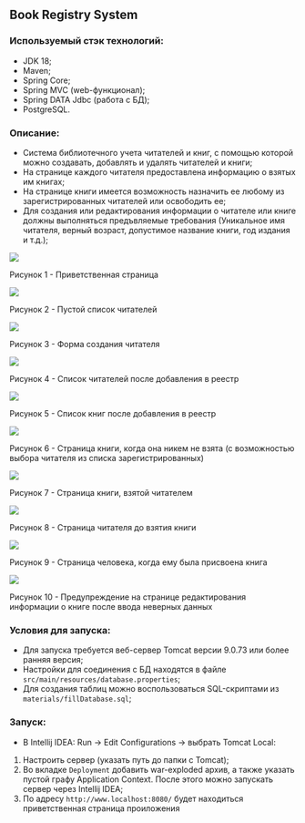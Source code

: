 ## Book Registry System

### Используемый стэк технологий:

* JDK 18;
* Maven;
* Spring Core;
* Spring MVC (web-функционал);
* Spring DATA Jdbc (работа с БД);
* PostgreSQL.

### Описание:

* Система библиотечного учета читателей и книг, с помощью которой можно создавать, добавлять и удалять читателей и
  книги;
* На странице каждого читателя предоставлена информацию о взятых им книгах;
* На странице книги имеется возможность назначить ее любому из зарегистрированных читателей или освободить ее;
* Для создания или редактирования информации о читателе или книге должны выполняться предъвляемые требования (Уникальное
  имя читателя, верный возраст, допустимое название книги, год издания и т.д.);

![](materials/images/welcome.PNG)

Рисунок 1 - Приветственная страница

![](materials/images/emptyPeople.PNG)

Рисунок 2 - Пустой список читателей

![](materials/images/createPerson.PNG)

Рисунок 3 - Форма создания читателя 

![](materials/images/peopleList.PNG)

Рисунок 4 - Список читателей после добавления в реестр

![](materials/images/booksList.PNG)

Рисунок 5 - Список книг после добавления в реестр

![](materials/images/bookChoose.PNG)

Рисунок 6 - Страница книги, когда она никем не взята (с возможностью выбора читателя из списка зарегистрированных)

![](materials/images/bookTaken.PNG)

Рисунок 7 - Страница книги, взятой читателем

![](materials/images/personNoBook.PNG)

Рисунок 8 - Страница читателя до взятия книги 

![](materials/images/afterBookTaken.PNG)

Рисунок 9 - Страница человека, когда ему была присвоена книга

![](materials/images/incorrectBookEdit.PNG)

Рисунок 10 - Предупреждение на странице редактирования информации о книге после ввода неверных данных  

### Условия для запуска:

* Для запуска требуется веб-сервер Tomcat версии 9.0.73 или более ранняя версия;
* Настройки для соединения с БД находятся в файле ```src/main/resources/database.properties```;
* Для создания таблиц можно воспользоваться SQL-скриптами из ```materials/fillDatabase.sql```;

### Запуск:

* В Intellij IDEA: Run -> Edit Configurations -> выбрать Tomcat Local:

1) Настроить сервер (указать путь до папки с Tomcat);
2) Во вкладке `Deployment` добавить war-exploded архив, а также указать пустой графу Application Context. После этого
   можно запускать сервер через Intellij IDEA;
3) По адресу ```http://www.localhost:8080/``` будет находиться приветственная страница проиложения

